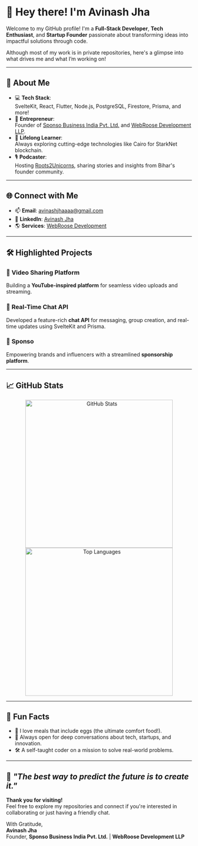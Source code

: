 # 👋 Hey there! I'm Avinash Jha

Welcome to my GitHub profile! I'm a **Full-Stack Developer**, **Tech Enthusiast**, and **Startup Founder** passionate about transforming ideas into impactful solutions through code.  

Although most of my work is in private repositories, here's a glimpse into what drives me and what I’m working on!  

---

## 🚀 About Me

- 💻 **Tech Stack**:  
  SvelteKit, React, Flutter, Node.js, PostgreSQL, Firestore, Prisma, and more!  
- 🌟 **Entrepreneur**:  
  Founder of [Sponso Business India Pvt. Ltd.](https://www.sponso.in) and [WebRoose Development LLP](https://pricing.webroose.com).  
- 🌱 **Lifelong Learner**:  
  Always exploring cutting-edge technologies like Cairo for StarkNet blockchain.  
- 🎙️ **Podcaster**:  
  Hosting [Roots2Unicorns](https://www.youtube.com/@Roots2Unicorns), sharing stories and insights from Bihar's founder community.  

---

## 🌐 Connect with Me

- 📫 **Email**: [avinashjhaaaa@gmail.com](mailto:avinashjhaaaa@gmail.com)  
- 💼 **LinkedIn**: [Avinash Jha](https://www.linkedin.com/in/avinash-jha-2773321a6)  
- 🌎 **Services**: [WebRoose Development](https://pricing.webroose.com)  

---

## 🛠️ Highlighted Projects  

### 🎥 **Video Sharing Platform**  
Building a **YouTube-inspired platform** for seamless video uploads and streaming.  

### 💬 **Real-Time Chat API**  
Developed a feature-rich **chat API** for messaging, group creation, and real-time updates using SvelteKit and Prisma.  

### 🚀 **Sponso**  
Empowering brands and influencers with a streamlined **sponsorship platform**.  

---

## 📈 GitHub Stats  

<div align="center">  
  <img src="https://github-readme-stats.vercel.app/api?username=HeyAvi&show_icons=true&theme=radical" alt="GitHub Stats" width="400">  
  <img src="https://github-readme-stats.vercel.app/api/top-langs/?username=HeyAvi&layout=compact&theme=radical" alt="Top Languages" width="400">  
</div>  

---

## 🌟 Fun Facts  

- 🥚 I love meals that include eggs (the ultimate comfort food!).  
- 💬 Always open for deep conversations about tech, startups, and innovation.  
- 🛠️ A self-taught coder on a mission to solve real-world problems.  

---

## 🌱 _"The best way to predict the future is to create it."_  

**Thank you for visiting!**  
Feel free to explore my repositories and connect if you're interested in collaborating or just having a friendly chat.  

With Gratitude,  
**Avinash Jha**  
Founder, **Sponso Business India Pvt. Ltd.** | **WebRoose Development LLP**  
